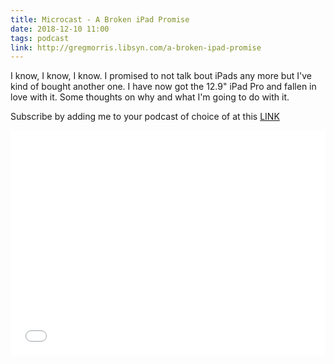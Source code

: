 ```yaml
---
title: Microcast - A Broken iPad Promise
date: 2018-12-10 11:00
tags: podcast
link: http://gregmorris.libsyn.com/a-broken-ipad-promise
---
```

I know, I know, I know. I promised to not talk bout iPads any more but I've kind of bought another one. I have now got the 12.9" iPad Pro and fallen in love with it. Some thoughts on why and what I'm going to do with it.

Subscribe by adding me to your podcast of choice of at this [LINK](http://gregmorris.libsyn.com/rss)

<iframe style="border: none" src="//html5-player.libsyn.com/embed/episode/id/7862945/height/360/theme/legacy/thumbnail/yes/preload/no/direction/backward/" height="360" width="100%" scrolling="no"  allowfullscreen webkitallowfullscreen mozallowfullscreen oallowfullscreen msallowfullscreen></iframe>
